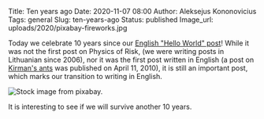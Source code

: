 Title: Ten years ago
Date: 2020-11-07 08:00
Author: Aleksejus Kononovicius
Tags: general
Slug: ten-years-ago
Status: published
Image_url: uploads/2020/pixabay-fireworks.jpg

Today we celebrate 10 years since our
[English "Hello World" post]({filename}/articles/2010/hello-world.md)! While
it was not the first post on Physics of Risk, (we were writing posts in
Lithuanian since 2006), nor it was the first post written in English (a post
on [Kirman's ants]({filename}/articles/2010/kirman-ants.md) was published on
April 11, 2010), it is still an important post, which marks our transition to
writing in English.

![Stock image from pixabay.]({static}/uploads/2020/pixabay-fireworks.jpg "Stock image
from pixabay.")

It is interesting to see if we will survive another 10 years.
